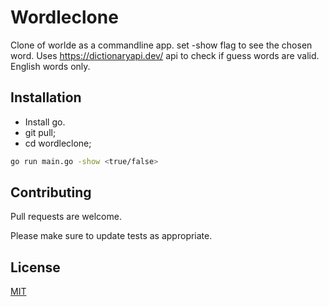 # Wordleclone

Clone of worlde as a commandline app.
set -show flag to see the chosen word.
Uses https://dictionaryapi.dev/ api to check if guess words are valid.
English words only. 

## Installation
* Install go.
* git pull;
* cd wordleclone;

```bash
go run main.go -show <true/false>
```


## Contributing
Pull requests are welcome. 

Please make sure to update tests as appropriate.

## License
[MIT](https://choosealicense.com/licenses/mit/)